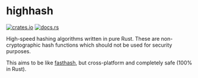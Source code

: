 # highhash

[![crates.io](https://img.shields.io/crates/v/highhash.svg)](https://crates.io/crates/highhash) [![docs.rs](https://docs.rs/highhash/badge.svg)](https://docs.rs/highhash/latest/highhash/)

High-speed hashing algorithms written in pure Rust.
These are non-cryptographic hash functions which should not be used for security purposes.

This aims to be like [fasthash](https://github.com/flier/rust-fasthash), but cross-platform and completely safe (100% in Rust).
